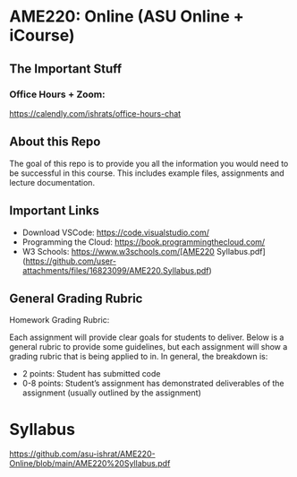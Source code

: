 # AME220: Online (ASU Online + iCourse) 
## The Important Stuff 
### Office Hours + Zoom:  

https://calendly.com/ishrats/office-hours-chat 

## About this Repo

The goal of this repo is to provide you all the information you would need to be successful in this course.  This includes example files, assignments and lecture documentation. 

## Important Links 

* Download VSCode: https://code.visualstudio.com/ 
* Programming the Cloud: https://book.programmingthecloud.com/
* W3 Schools: https://www.w3schools.com/[AME220 Syllabus.pdf](https://github.com/user-attachments/files/16823099/AME220.Syllabus.pdf)


## General Grading Rubric

Homework Grading Rubric: 

Each assignment will provide clear goals for students to deliver.   Below is a general rubric to provide some guidelines, but each assignment will show a grading rubric that is being applied to in.  In general, the breakdown is: 

* 2 points: Student has submitted code
* 0-8 points: Student’s assignment has demonstrated deliverables  of the assignment (usually outlined by the assignment) 

  
# Syllabus 
https://github.com/asu-ishrat/AME220-Online/blob/main/AME220%20Syllabus.pdf 


